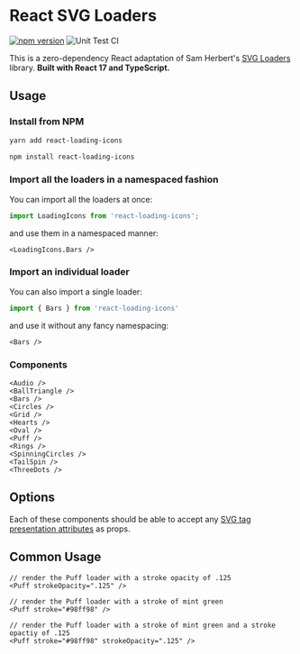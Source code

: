 # React SVG Loaders

[![npm version](https://badge.fury.io/js/react-loading-icons.svg)](https://badge.fury.io/js/react-loading-icons)
![Unit Test CI](https://github.com/dkress59/react-loading-icons/workflows/Unit%20Test%20CI/badge.svg)

This is a zero-dependency React adaptation of Sam Herbert's [SVG Loaders](https://github.com/SamHerbert/SVG-Loaders) library. **Built with React 17 and TypeScript.**

## Usage

### Install from NPM

```bash
yarn add react-loading-icons
```

```bash
npm install react-loading-icons
```

### Import all the loaders in a namespaced fashion

You can import all the loaders at once:

```ts
import LoadingIcons from 'react-loading-icons';
```

and use them in a namespaced manner:

```tsx
<LoadingIcons.Bars />
```

### Import an individual loader

You can also import a single loader:

```ts
import { Bars } from 'react-loading-icons'
```

and use it without any fancy namespacing:

```tsx
<Bars />
```

### Components

```tsx
<Audio />
<BallTriangle />
<Bars />
<Circles />
<Grid />
<Hearts />
<Oval />
<Puff />
<Rings />
<SpinningCircles />
<TailSpin />
<ThreeDots />
```

## Options

Each of these components should be able to accept any [SVG tag presentation attributes](https://developer.mozilla.org/en-US/docs/Web/SVG/Attribute/Presentation) as props.

## Common Usage

```tsx
// render the Puff loader with a stroke opacity of .125
<Puff strokeOpacity=".125" />

// render the Puff loader with a stroke of mint green
<Puff stroke="#98ff98" />

// render the Puff loader with a stroke of mint green and a stroke opactiy of .125
<Puff stroke="#98ff98" strokeOpacity=".125" />
```
